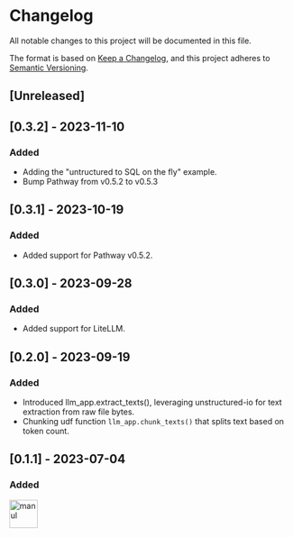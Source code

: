 # Changelog

All notable changes to this project will be documented in this file.

The format is based on [Keep a Changelog](https://keepachangelog.com/en/1.1.0/),
and this project adheres to [Semantic Versioning](https://semver.org/spec/v2.0.0.html).

## [Unreleased]

## [0.3.2] - 2023-11-10

### Added
- Adding the "untructured to SQL on the fly" example.
- Bump Pathway from v0.5.2 to v0.5.3

## [0.3.1] - 2023-10-19

### Added
- Added support for Pathway v0.5.2.

## [0.3.0] - 2023-09-28

### Added
- Added support for LiteLLM.

## [0.2.0] - 2023-09-19

### Added
- Introduced llm_app.extract_texts(), leveraging unstructured-io for text extraction from raw file bytes.
- Chunking udf function `llm_app.chunk_texts()` that splits text based on token count.

## [0.1.1] - 2023-07-04

### Added

<img src="https://d14l3brkh44201.cloudfront.net/PathwayManul.svg"  alt="manul" width="50px"></img>


